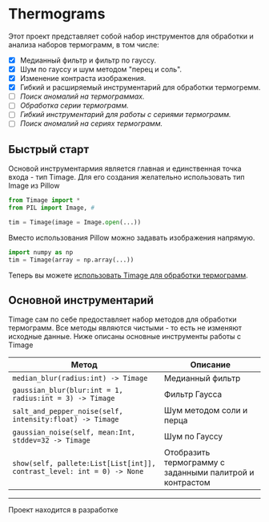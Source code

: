 # Thermograms

Этот проект представляет собой набор инструментов для обработки и анализа наборов термограмм, в том числе:

- [x] Медианный фильтр и фильтр по гауссу.
- [x] Шум по гауссу и шум методом "перец и соль".
- [x] Изменение контраста изображения.
- [x] Гибкий и расширяемый инструментарий для обработки термогремм.
- [ ] _Поиск аномалий на термограммах._
- [ ] _Обработка серии термограмм._
- [ ] _Гибкий инструментарий для работы с сериями термограмм._
- [ ] _Поиск аномалий на сериях термограмм._

## Быстрый старт

Основой инструментармия является главная и единственная точка входа - тип Timage. Для его создания желательно использовать тип Image из Pillow

```python
from Timage import *
from PIL import Image, #

tim = Timage(image = Image.open(...))
```

Вместо использования Pillow можно задавать изображения напрямую.

```python
import numpy as np
tim = Timage(array = np.array(...))
```

Теперь вы можете [использовать Timage для обработки термограмм](./main.ipynb).

## Основной инструментарий

Timage сам по себе предоставляет набор методов для обработки термограмм. Все методы являются чистыми - то есть не изменяют исходные данные. Ниже описаны основные инструменты работы с Timage

| Метод                                                                  | Описание                                                 |
| ---------------------------------------------------------------------- | -------------------------------------------------------- |
| `median_blur(radius:int) -> Timage`                                    | Медианный фильтр                                         |
| `gaussian_blur(blur:int = 1, radius:int = 3) -> Timage`                | Фильтр Гаусса                                            |
| `salt_and_pepper_noise(self, intensity:float) -> Timage`               | Шум методом соли и перца                                 |
| `gaussian_noise(self, mean:Int, stddev=32 -> Timage`                   | Шум по Гауссу                                            |
| `show(self, pallete:List[List[int]], contrast_level: int = 0) -> None` | Отобразить термограмму с заданными палитрой и контрастом |

---

Проект находится в разработке
